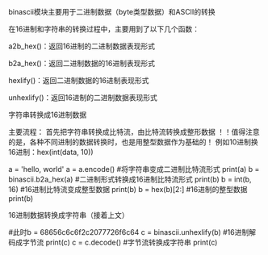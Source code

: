 binascii模块主要用于二进制数据（byte类型数据）和ASCII的转换

在16进制和字符串的转换过程中，主要用到了以下几个函数：

a2b_hex()：返回16进制的二进制数据表现形式

b2a_hex()：返回二进制数据的16进制表现形式

hexlify()：返回二进制数据的16进制表现形式

unhexlify()：返回16进制的二进制数据表现形式

字符串转换成16进制数据

主要流程：
首先把字符串转换成比特流，由比特流转换成整形数据
！！值得注意的是，各种不同进制的数据转换时，也是用整型数据作为基础的！
例如10进制换16进制：hex(int(data, 10))

a = 'hello, world'
a = a.encode()  #将字符串变成二进制比特流形式
print(a)
b = binascii.b2a_hex(a)  #二进制形式转换成16进制比特流形式
print(b)
b = int(b, 16)  #16进制比特流变成整型数据
print(b)
b = hex(b)[2:]  #16进制的整型数据
print(b)


16进制数据转换成字符串（接着上文）

#此时b = 68656c6c6f2c2077726f6c64
c = binascii.unhexlify(b)  #16进制解码成字节流
print(c)
c = c.decode()  #字节流转换成字符串
print(c)

